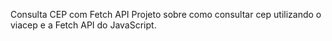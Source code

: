 Consulta CEP com Fetch API 
Projeto sobre como consultar cep utilizando o viacep e a Fetch API do JavaScript.

